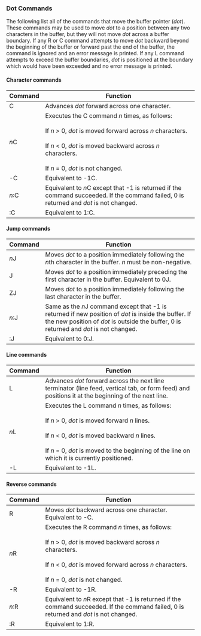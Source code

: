 ### Dot Commands

The following list all of the commands that move the buffer pointer (*dot*).
These commands may be used to move *dot* to a position between any two
characters in the buffer, but they will not move *dot* across a buffer
boundary. If any R or C command attempts to move *dot* backward beyond
the beginning of the buffer or forward past the end of the buffer, the command is
ignored and an error message is printed. If any L command attempts to exceed
the buffer boundaries, *dot* is positioned at the boundary which would
have been exceeded and no error message is printed.

#### Character commands

| Command | Function |
| ------- | -------- |
| C | Advances *dot* forward across one character. |
| *n*C | Executes the C command *n* times, as follows: <br><br>If *n* \> 0, *dot* is moved forward across *n* characters. <br><br>If *n* \< 0, *dot* is moved backward across *n* characters. <br><br>If *n* = 0, *dot* is not changed. |
| -C | Equivalent to -1C. |
| *n*:C | Equivalent to *n*C except that -1 is returned if the command succeeded. If the command failed, 0 is returned and *dot* is not changed. |
| :C | Equivalent to 1:C. |

#### Jump commands

| Command | Function |
| ------- | -------- |
| *n*J | Moves *dot* to a position immediately following the *n*th character in the buffer. *n* must be non-negative. |
| J | Moves *dot* to a position immediately preceding the first character in the buffer. Equivalent to 0J. |
| ZJ | Moves *dot* to a position immediately following the last character in the buffer. |
| *n*:J | Same as the *n*J command except that -1 is returned if new position of *dot* is inside the buffer. If the new position of *dot* is outside the buffer, 0 is returned and *dot* is not changed. |
| :J | Equivalent to 0:J. |

#### Line commands

| Command | Function |
| ------- | -------- |
| L | Advances *dot* forward across the next line terminator (line feed, vertical tab, or form feed) and positions it at the beginning of the next line. |
| *n*L | Executes the L command *n* times, as follows: <br><br>If *n* \> 0, *dot* is moved forward *n* lines. <br><br>If *n* \< 0, *dot* is moved backward *n* lines. <br><br>If *n* = 0, *dot* is moved to the beginning of the line on which it is currently positioned. |
| -L | Equivalent to -1L. |

#### Reverse commands

| Command | Function |
| ------- | -------- |
| R | Moves *dot* backward across one character. Equivalent to -C. |
| *n*R | Executes the R command *n* times, as follows: <br><br>If *n* \> 0, *dot* is moved backward across *n* characters. <br><br>If *n* \< 0, *dot* is moved forward across *n* characters. <br><br>If *n* = 0, *dot* is not changed. |
| -R | Equivalent to -1R. |
| *n*:R | Equivalent to *n*R except that -1 is returned if the command succeeded. If the command failed, 0 is returned and *dot* is not changed. |
| :R | Equivalent to 1:R. |

